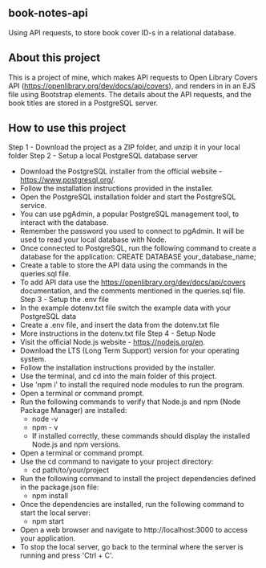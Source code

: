 ## book-notes-api
Using API requests, to store book cover ID-s in a relational database.

## About this project

This is a project of mine, which makes API requests to Open Library Covers API (https://openlibrary.org/dev/docs/api/covers), and renders in in an EJS file using Bootstrap elements. The details about the API requests, and the book titles are stored in a PostgreSQL server.

## How to use this project

Step 1 - Download the project as a ZIP folder, and unzip it in your local folder
Step 2 - Setup a local PostgreSQL database server
* Download the PostgreSQL installer from the official website - https://www.postgresql.org/.
* Follow the installation instructions provided in the installer.
* Open the PostgreSQL installation folder and start the PostgreSQL service.
* You can use pgAdmin, a popular PostgreSQL management tool, to interact with the database.
* Remember the password you used to connect to pgAdmin. It will be used to read your local database with Node.
* Once connected to PostgreSQL, run the following command to create a database for the application: CREATE DATABASE your_database_name;
* Create a table to store the API data using the commands in the queries.sql file.
* To add API data use the https://openlibrary.org/dev/docs/api/covers documentation, and the comments mentioned in the queries.sql file.
Step 3 - Setup the .env file
* In the example dotenv.txt file switch the example data with your PostgreSQL data
* Create a .env file, and insert the data from the dotenv.txt file
* More instructions in the dotenv.txt file
Step 4 - Setup Node
* Visit the official Node.js website - https://nodejs.org/en.
* Download the LTS (Long Term Support) version for your operating system.
* Follow the installation instructions provided by the installer.
* Use the terminal, and cd into the main folder of this project.
* Use 'npm i' to install the required node modules to run the program.
* Open a terminal or command prompt.
* Run the following commands to verify that Node.js and npm (Node Package Manager) are installed:
  * node -v
  * npm - v
  * If installed correctly, these commands should display the installed Node.js and npm versions.
* Open a terminal or command prompt.
* Use the cd command to navigate to your project directory:
  * cd path/to/your/project
* Run the following command to install the project dependencies defined in the package.json file:
  * npm install
* Once the dependencies are installed, run the following command to start the local server:
  * npm start
* Open a web browser and navigate to http://localhost:3000 to access your application.
* To stop the local server, go back to the terminal where the server is running and press 'Ctrl + C'.
